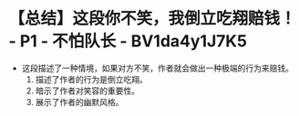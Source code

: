 # 【总结】这段你不笑，我倒立吃翔赔钱！ - P1 - 不怕队长 - BV1da4y1J7K5

-   这段描述了一种情境，如果对方不笑，作者就会做出一种极端的行为来赔钱。
    1.  描述了作者的行为是倒立吃翔。
    2.  暗示了作者对笑容的重要性。
    3.  展示了作者的幽默风格。
